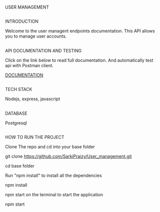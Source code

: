 USER MANAGEMENT

##

INTRODUCTION

Welcome to the user managent endpoints documentation. This API allows you to manage user accounts.

##

API DOCUMENTATION AND TESTING

Click on the link below to read full documentation. And automatically test api with Postman client.

[DOCUMENTATION](https://documenter.getpostman.com/view/30061272/2sAXxWYULJ)

##

TECH STACK

Nodejs, express, javascript

##

DATABASE

Postgresql

##

HOW TO RUN THE PROJECT

Clone The repo and cd into your base folder

git clone https://github.com/SarkiPraizy/User_management.git

cd base folder

Run "npm install" to install all the dependencies

npm install

npm start on the terminal to start the application

npm start

